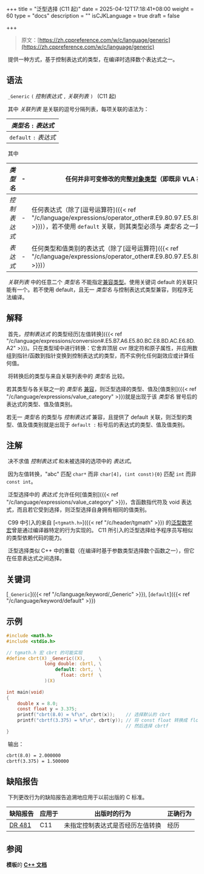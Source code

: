 +++
title = "泛型选择 (C11 起)"
date = 2025-04-12T17:18:41+08:00
weight = 60
type = "docs"
description = ""
isCJKLanguage = true
draft = false

+++

> 原文：[https://zh.cppreference.com/w/c/language/generic](https://zh.cppreference.com/w/c/language/generic)

​	提供一种方式，基于控制表达式的类型，在编译时选择数个表达式之一。

## 语法

​	`_Generic` `(` *控制表达式* `,` *关联列表* `) ` (C11 起)

​	其中 *关联列表* 是关联的逗号分隔列表，每项关联的语法为：

| *类型名* `:` *表达式*  |
| ---------------------- |
| `default` `:` *表达式* |

​	其中

| *类型名*     | -    | 任何并非可变修改的完整[对象类型](https://zh.cppreference.com/w/c/language/types)（即既非 VLA 亦非指向 VLA 的指针）。 |
| ------------ | ---- | ------------------------------------------------------------ |
| *控制表达式* | -    | 任何表达式（除了[逗号运算符]({{< ref "/c/language/expressions/operator_other#.E9.80.97.E5.8F.B7.E8.BF.90.E7.AE.97.E7.AC.A6" >}})），若不使用 `default` 关联，则其类型必须与 *类型名* 之一兼容 |
| *表达式*     | -    | 任何类型和值类别的表达式（除了[逗号运算符]({{< ref "/c/language/expressions/operator_other#.E9.80.97.E5.8F.B7.E8.BF.90.E7.AE.97.E7.AC.A6" >}})） |

​	*关联列表* 中的任意二个 *类型名* 不能指定[兼容类型](https://zh.cppreference.com/w/c/language/types#.E5.85.BC.E5.AE.B9.E7.B1.BB.E5.9E.8B)。使用关键词 default 的关联只能有一个。若不使用 default，且无一 *类型名* 与控制表达式类型兼容，则程序无法编译。

## 解释

​	首先，*控制表达式* 的类型经历[左值转换]({{< ref "/c/language/expressions/conversion#.E5.B7.A6.E5.80.BC.E8.BD.AC.E6.8D.A2" >}})。只在类型域中进行转换：它舍弃顶层 cvr 限定符和原子属性，并应用数组到指针/函数到指针变换到控制表达式的类型，而不实例化任何副效应或计算任何值。

​	将转换后的类型与来自关联列表中的 *类型名* 比较。

若其类型与各关联之一的 *类型名* [兼容](https://zh.cppreference.com/w/c/language/types#.E5.85.BC.E5.AE.B9.E7.B1.BB.E5.9E.8B)，则泛型选择的类型、值及[值类别]({{< ref "/c/language/expressions/value_category" >}})就是出现于该 *类型名* 冒号后的表达式的类型、值及值类别。

若无一 *类型名* 的类型与 *控制表达式* 兼容，且提供了 default 关联，则泛型的类型、值及值类别就是出现于 `default :` 标号后的表达式的类型、值及值类别。

## 注解

​	决不求值 *控制表达式* 和未被选择的选项中的 *表达式*。

​	因为左值转换，"abc" 匹配 `char*` 而非 `char[4]`，`(int const){0}` 匹配 `int` 而非 `const int`。

​	泛型选择中的 *表达式* 允许任何[值类别]({{< ref "/c/language/expressions/value_category" >}})，含函数指代符及 void 表达式，而且若它受到选择，则泛型选择自身拥有相同的值类别。

​	C99 中引入的来自 [`<tgmath.h>`]({{< ref "/c/header/tgmath" >}}) 的[泛型数学宏](https://zh.cppreference.com/w/c/numeric/tgmath)曾是通过编译器特定的行为实现的。 C11 所引入的泛型选择给予程序员写相似的类型依赖代码的能力。

​	泛型选择类似 C++ 中的重载（在编译时基于参数类型选择数个函数之一），但它在任意表达式之间选择。

## 关键词

[`_Generic`]({{< ref "/c/language/keyword/_Generic" >}}), [`default`]({{< ref "/c/language/keyword/default" >}})

## 示例

```c
#include <math.h>
#include <stdio.h>
 
// tgmath.h 宏 cbrt 的可能实现
#define cbrt(X) _Generic((X),     \
              long double: cbrtl, \
                  default: cbrt,  \
                    float: cbrtf  \
              )(X)
 
int main(void)
{
    double x = 8.0;
    const float y = 3.375;
    printf("cbrt(8.0) = %f\n", cbrt(x));    // 选择默认的 cbrt
    printf("cbrtf(3.375) = %f\n", cbrt(y)); // 将 const float 转换成 float，
                                            // 然后选择 cbrtf
}
```

​	输出：

```txt
cbrt(8.0) = 2.000000
cbrtf(3.375) = 1.500000
```

## 缺陷报告

​	下列更改行为的缺陷报告追溯地应用于以前出版的 C 标准。

| 缺陷报告                                                     | 应用于 | 出版时的行为                     | 正确行为 |
| ------------------------------------------------------------ | ------ | -------------------------------- | -------- |
| [DR 481](https://www.open-std.org/jtc1/sc22/wg14/www/docs/n2396.htm#dr_481) | C11    | 未指定控制表达式是否经历左值转换 | 经历     |

## 参阅

**模板**的 **[C++ 文档](https://zh.cppreference.com/w/cpp/language/templates)**
